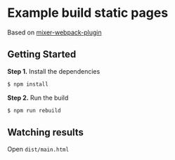 # Example build static pages

Based on [mixer-webpack-plugin](https://github.com/uskov-anton/mixer-webpack-plugin)

## Getting Started

**Step 1.** Install the dependencies

```bash
$ npm install
```

**Step 2.** Run the build

```bash
$ npm run rebuild
```

## Watching results

Open `dist/main.html`